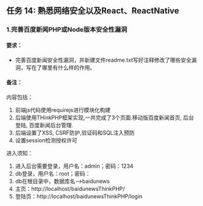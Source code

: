 ## 任务 14: 熟悉网络安全以及React、ReactNative

### 1.完善百度新闻PHP或Node版本安全性漏洞

#### 要求：
* 完善百度新闻安全性漏洞，并新建文件readme.txt写好注释修改了哪些安全漏洞，写在了哪里有什么样的作用。

#### 备注：

内容包括：

1. 前端js代码使用requirejs进行模块化构建
2. 后端使用THinkPHP框架实现,一共完成了3个页面:移动版百度新闻首页, 后台登陆, 百度新闻后台管理.
3. 后端设置了XSS, CSRF防护,验证码和SQL注入预防
4. 设置session检测授权许可

进入须知：


1. 进入后台需要登录，用户名：admin；密码：1234
2. db登录，用户名：root；密码：
3. db在根目录中，数据库名-->baidunews
4. 主页：http://localhost/baidunewsThinkPHP/
5. 登陆页：http://localhost/baidunewsThinkPHP/login
